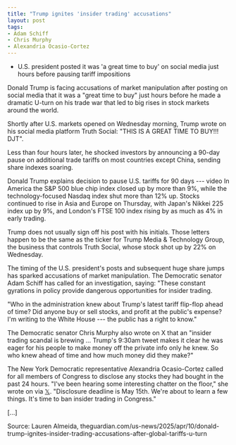 ```yaml
---
title: "Trump ignites 'insider trading' accusations"
layout: post
tags:
- Adam Schiff
- Chris Murphy
- Alexandria Ocasio-Cortez
---
```


- U.S. president posted it was 'a great time to buy' on social media just hours before pausing tariff impositions

Donald Trump is facing accusations of market manipulation after posting on social media that it was a "great time to buy" just hours before he made a dramatic U-turn on his trade war that led to big rises in stock markets around the world.

Shortly after U.S. markets opened on Wednesday morning, Trump wrote on his social media platform Truth Social: "THIS IS A GREAT TIME TO BUY!!! DJT".

Less than four hours later, he shocked investors by announcing a 90-day pause on additional trade tariffs on most countries except China, sending share indexes soaring.

Donald Trump explains decision to pause U.S. tariffs for 90 days --- video
In America the S&P 500 blue chip index closed up by more than 9%, while the technology-focused Nasdaq index shut more than 12% up. Stocks continued to rise in Asia and Europe on Thursday, with Japan's Nikkei 225 index up by 9%, and London's FTSE 100 index rising by as much as 4% in early trading.

Trump does not usually sign off his post with his initials. Those letters happen to be the same as the ticker for Trump Media & Technology Group, the business that controls Truth Social, whose stock shot up by 22% on Wednesday.

The timing of the U.S. president's posts and subsequent huge share jumps has sparked accusations of market manipulation. The Democratic senator Adam Schiff has called for an investigation, saying: "These constant gyrations in policy provide dangerous opportunities for insider trading.

"Who in the administration knew about Trump's latest tariff flip-flop ahead of time? Did anyone buy or sell stocks, and profit at the public's expense? I'm writing to the White House --- the public has a right to know."

The Democratic senator Chris Murphy also wrote on X that an "insider trading scandal is brewing ... Trump's 9:30am tweet makes it clear he was eager for his people to make money off the private info only he knew. So who knew ahead of time and how much money did they make?"

The New York Democratic representative Alexandria Ocasio-Cortez called for all members of Congress to disclose any stocks they had bought in the past 24 hours. "I've been hearing some interesting chatter on the floor," she wrote on via [𝕏](https://x.com). "Disclosure deadline is May 15th. We're about to learn a few things. It's time to ban insider trading in Congress."

[...]

Source: Lauren Almeida, theguardian.com/us-news/2025/apr/10/donald-trump-ignites-insider-trading-accusations-after-global-tariffs-u-turn
